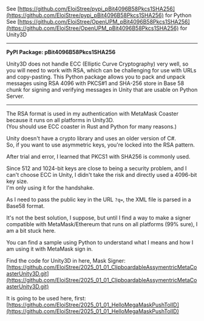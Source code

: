 See [https://github.com/EloiStree/pypi_pBit4096B58Pkcs1SHA256](https://github.com/EloiStree/pypi_pBit4096B58Pkcs1SHA256) for Python
See [https://github.com/EloiStree/OpenUPM_pBit4096B58Pkcs1SHA256](https://github.com/EloiStree/OpenUPM_pBit4096B58Pkcs1SHA256) for Unity3D 

-------------

**PyPI Package: pBit4096B58Pkcs1SHA256**

Unity3D does not handle ECC (Elliptic Curve Cryptography) very well, so you will need to work with RSA, which can be challenging for use with URLs and copy-pasting. This Python package allows you to pack and unpack messages using RSA 4096 with PKCS#1 and SHA-256 store in Base 58 chunk for signing and verifying messages in Unity that are usable on Python Server.

----------------------------------

The RSA format is used in my authentication with MetaMask Coaster because it runs on all platforms in Unity3D.  
(You should use ECC coaster in Rust and Python for many reasons.)

Unity doesn't have a crypto library and uses an older version of C#.  
So, if you want to use asymmetric keys, you're locked into the RSA pattern.

After trial and error, I learned that PKCS1 with SHA256 is commonly used.

Since 512 and 1024-bit keys are close to being a security problem, and I can't choose ECC in Unity, I didn't take the risk and directly used a 4096-bit key size.  
I'm only using it for the handshake.

As I need to pass the public key in the URL `?q=`, the XML file is parsed in a Base58 format.

It's not the best solution, I suppose, but until I find a way to make a signer compatible with MetaMask/Ethereum that runs on all platforms (99% sure), I am a bit stuck here.

You can find a sample using Python to understand what I means and how I am using it with MetaMask sign in.

Find the code for Unity3D in here, Mask Signer:  
[https://github.com/EloiStree/2025_01_01_ClipboardableAssymentricMetaCoasterUnity3D.git](https://github.com/EloiStree/2025_01_01_ClipboardableAssymentricMetaCoasterUnity3D.git)    
    
It is going to be used here, first:  
[https://github.com/EloiStree/2025_01_01_HelloMegaMaskPushToIID](https://github.com/EloiStree/2025_01_01_HelloMegaMaskPushToIID)  
